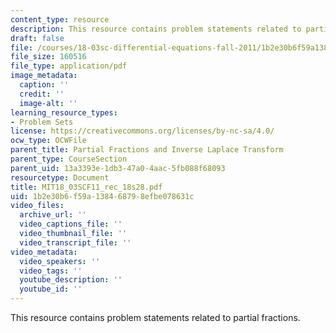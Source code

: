 ```yaml
---
content_type: resource
description: This resource contains problem statements related to partial fractions.
draft: false
file: /courses/18-03sc-differential-equations-fall-2011/1b2e30b6f59a138468798efbe078631c_MIT18_03SCF11_rec_18s28.pdf
file_size: 160516
file_type: application/pdf
image_metadata:
  caption: ''
  credit: ''
  image-alt: ''
learning_resource_types:
- Problem Sets
license: https://creativecommons.org/licenses/by-nc-sa/4.0/
ocw_type: OCWFile
parent_title: Partial Fractions and Inverse Laplace Transform
parent_type: CourseSection
parent_uid: 13a3393e-1db3-47a0-4aac-5fb088f68093
resourcetype: Document
title: MIT18_03SCF11_rec_18s28.pdf
uid: 1b2e30b6-f59a-1384-6879-8efbe078631c
video_files:
  archive_url: ''
  video_captions_file: ''
  video_thumbnail_file: ''
  video_transcript_file: ''
video_metadata:
  video_speakers: ''
  video_tags: ''
  youtube_description: ''
  youtube_id: ''
---
```

This resource contains problem statements related to partial fractions.